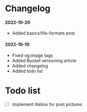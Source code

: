 # Changelog

#### 2022-10-20
- Added basics/file-formats post

#### 2022-10-10 
- Fixed og:image tags
- Added Bucket versioning article
- Added changelog
- Added todo list


# Todo list

- [ ] Implement litebox for post pictures
